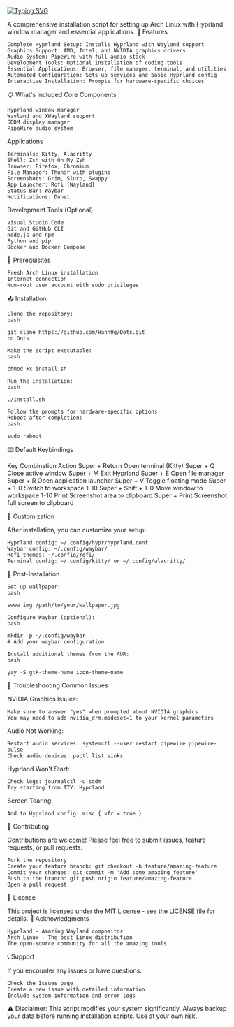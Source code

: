 <a href="https://git.io/typing-svg"><img src="https://readme-typing-svg.demolab.com?font=Fira+Code&size=18&pause=1000&color=F74744&background=000000&center=true&width=435&lines=MY+DOTS.+.+.+" alt="Typing SVG" /></a>




A comprehensive installation script for setting up Arch Linux with Hyprland window manager and essential applications.
🚀 Features

    Complete Hyprland Setup: Installs Hyprland with Wayland support
    Graphics Support: AMD, Intel, and NVIDIA graphics drivers
    Audio System: PipeWire with full audio stack
    Development Tools: Optional installation of coding tools
    Essential Applications: Browser, file manager, terminal, and utilities
    Automated Configuration: Sets up services and basic Hyprland config
    Interactive Installation: Prompts for hardware-specific choices

📋 What's Included
Core Components

    Hyprland window manager
    Wayland and XWayland support
    SDDM display manager
    PipeWire audio system

Applications

    Terminals: Kitty, Alacritty
    Shell: Zsh with Oh My Zsh
    Browser: Firefox, Chromium
    File Manager: Thunar with plugins
    Screenshots: Grim, Slurp, Swappy
    App Launcher: Rofi (Wayland)
    Status Bar: Waybar
    Notifications: Dunst

Development Tools (Optional)

    Visual Studio Code
    Git and GitHub CLI
    Node.js and npm
    Python and pip
    Docker and Docker Compose

🔧 Prerequisites

    Fresh Arch Linux installation
    Internet connection
    Non-root user account with sudo privileges

📥 Installation

    Clone the repository:
    bash

    git clone https://github.com/Hann0g/Dots.git 
    cd Dots

    Make the script executable:
    bash

    chmod +x install.sh

    Run the installation:
    bash

    ./install.sh

    Follow the prompts for hardware-specific options
    Reboot after completion:
    bash

    sudo reboot

⌨️ Default Keybindings

Key Combination	Action
Super + Return	Open terminal (Kitty)
Super + Q	Close active window
Super + M	Exit Hyprland
Super + E	Open file manager
Super + R	Open application launcher
Super + V	Toggle floating mode
Super + 1-0	Switch to workspace 1-10
Super + Shift + 1-0	Move window to workspace 1-10
Print	Screenshot area to clipboard
Super + Print	Screenshot full screen to clipboard

🎨 Customization

After installation, you can customize your setup:

    Hyprland config: ~/.config/hypr/hyprland.conf
    Waybar config: ~/.config/waybar/
    Rofi themes: ~/.config/rofi/
    Terminal config: ~/.config/kitty/ or ~/.config/alacritty/

🔧 Post-Installation

    Set up wallpaper:
    bash

    swww img /path/to/your/wallpaper.jpg

    Configure Waybar (optional):
    bash

    mkdir -p ~/.config/waybar
    # Add your waybar configuration

    Install additional themes from the AUR:
    bash

    yay -S gtk-theme-name icon-theme-name

🐛 Troubleshooting
Common Issues

NVIDIA Graphics Issues:

    Make sure to answer "yes" when prompted about NVIDIA graphics
    You may need to add nvidia_drm.modeset=1 to your kernel parameters

Audio Not Working:

    Restart audio services: systemctl --user restart pipewire pipewire-pulse
    Check audio devices: pactl list sinks

Hyprland Won't Start:

    Check logs: journalctl -u sddm
    Try starting from TTY: Hyprland

Screen Tearing:

    Add to Hyprland config: misc { vfr = true }

🤝 Contributing

Contributions are welcome! Please feel free to submit issues, feature requests, or pull requests.

    Fork the repository
    Create your feature branch: git checkout -b feature/amazing-feature
    Commit your changes: git commit -m 'Add some amazing feature'
    Push to the branch: git push origin feature/amazing-feature
    Open a pull request

📄 License

This project is licensed under the MIT License - see the LICENSE file for details.
🙏 Acknowledgments

    Hyprland - Amazing Wayland compositor
    Arch Linux - The best Linux distribution
    The open-source community for all the amazing tools

📞 Support

If you encounter any issues or have questions:

    Check the Issues page
    Create a new issue with detailed information
    Include system information and error logs

⚠️ Disclaimer: This script modifies your system significantly. Always backup your data before running installation scripts. Use at your own risk.

